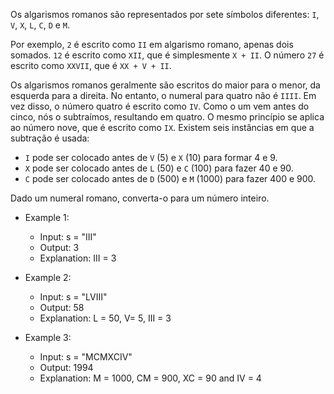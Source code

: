 Os algarismos romanos são representados por sete símbolos diferentes: ```I```, ```V```, ```X```, ```L```, ```C```, ```D``` e ```M```.

Por exemplo, ```2``` é escrito como ```II``` em algarismo romano, apenas dois somados. ```12``` é escrito como ```XII```,
que é simplesmente ```X + II```. O número ```27``` é escrito como ```XXVII```, que é ```XX + V + II```.

Os algarismos romanos geralmente são escritos do maior para o menor, da esquerda para a direita. 
No entanto, o numeral para quatro não é ```IIII```. Em vez disso, o número quatro é escrito como ```IV```. 
Como o um vem antes do cinco, nós o subtraímos, resultando em quatro. 
O mesmo princípio se aplica ao número nove, que é escrito como ```IX```. Existem seis instâncias em que a subtração é usada:

- ```I``` pode ser colocado antes de ```V``` (5) e ```X``` (10) para formar 4 e 9.
- ```X``` pode ser colocado antes de ```L``` (50) e ```C``` (100) para fazer 40 e 90.
- ```C``` pode ser colocado antes de ```D``` (500) e ```M``` (1000) para fazer 400 e 900.

Dado um numeral romano, converta-o para um número inteiro.

- Example 1:

  - Input: s = "III"
  - Output: 3
  - Explanation: III = 3
 
- Example 2:

  - Input: s = "LVIII"
  - Output: 58
  - Explanation: L = 50, V= 5, III = 3

 - Example 3:

    - Input: s = "MCMXCIV"
    - Output: 1994
    - Explanation: M = 1000, CM = 900, XC = 90 and IV = 4
